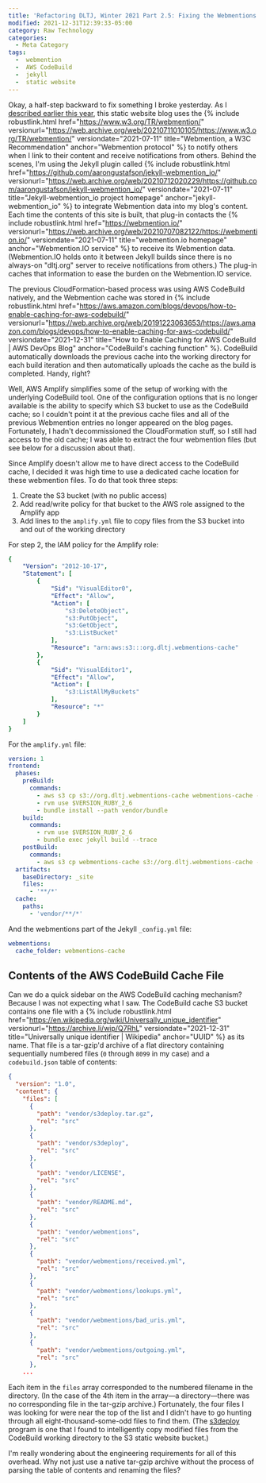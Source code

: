 ```yaml
---
title: 'Refactoring DLTJ, Winter 2021 Part 2.5: Fixing the Webmentions Cache'
modified: 2021-12-31T12:39:33-05:00
category: Raw Technology
categories:
  - Meta Category
tags:
  -  webmention
  -  AWS CodeBuild
  -  jekyll
  -  static website
---
```

Okay, a half-step backward to fix something I broke yesterday. 
As I [described earlier this year](https://dltj.org/article/dltj-with-webmention/), this static website blog uses the {% include robustlink.html href="https://www.w3.org/TR/webmention/" versionurl="https://web.archive.org/web/20210711010105/https://www.w3.org/TR/webmention/" versiondate="2021-07-11" title="Webmention, a W3C Recommendation" anchor="Webmention protocol" %} to notify others when I link to their content and receive notifications from others. 
Behind the scenes, I'm using the Jekyll plugin called {% include robustlink.html href="https://github.com/aarongustafson/jekyll-webmention_io/" versionurl="https://web.archive.org/web/20210712020229/https://github.com/aarongustafson/jekyll-webmention_io/" versiondate="2021-07-11" title="Jekyll-webmention_io project homepage" anchor="jekyll-webmention_io" %} to integrate Webmention data into my blog's content. 
Each time the contents of this site is built, that plug-in contacts the {% include robustlink.html href="https://webmention.io/" versionurl="https://web.archive.org/web/20210707082122/https://webmention.io/" versiondate="2021-07-11" title="webmention.io homepage" anchor="Webmention.IO service" %} to receive its Webmention data. 
(Webmention.IO holds onto it between Jekyll builds since there is no always-on "dltj.org" server to receive notifications from others.) 
The plug-in caches that information to ease the burden on the Webmention.IO service.

The previous CloudFormation-based process was using AWS CodeBuild natively, and the Webmention cache was stored in {% include robustlink.html href="https://aws.amazon.com/blogs/devops/how-to-enable-caching-for-aws-codebuild/" versionurl="https://web.archive.org/web/20191223063653/https://aws.amazon.com/blogs/devops/how-to-enable-caching-for-aws-codebuild/" versiondate="2021-12-31" title="How to Enable Caching for AWS CodeBuild | AWS DevOps Blog" anchor="CodeBuild's caching function" %}.
CodeBuild automatically downloads the previous cache into the working directory for each build iteration and then automatically uploads the cache as the build is completed. 
Handy, right?

Well, AWS Amplify simplifies some of the setup of working with the underlying CodeBuild tool. 
One of the configuration options that is no longer available is the ability to specify which S3 bucket to use as the CodeBuild cache; so I couldn't point it at the previous cache files and all of the previous Webmention entries no longer appeared on the blog pages. 
Fortunately, I hadn't decommissioned the CloudFormation stuff, so I still had access to the old cache; I was able to extract the four webmention files (but see below for a discussion about that).

Since Amplify doesn't allow me to have direct access to the CodeBuild cache, I decided it was high time to use a dedicated cache location for these webmention files. 
To do that took three steps:
1. Create the S3 bucket (with no public access)
2. Add read/write policy for that bucket to the AWS role assigned to the Amplify app
3. Add lines to the `amplify.yml` file to copy files from the S3 bucket into and out of the working directory

For step 2, the IAM policy for the Amplify role:
```yaml
{
    "Version": "2012-10-17",
    "Statement": [
        {
            "Sid": "VisualEditor0",
            "Effect": "Allow",
            "Action": [
                "s3:DeleteObject",
                "s3:PutObject",
                "s3:GetObject",
                "s3:ListBucket"
            ],
            "Resource": "arn:aws:s3:::org.dltj.webmentions-cache"
        },
        {
            "Sid": "VisualEditor1",
            "Effect": "Allow",
            "Action": [
                "s3:ListAllMyBuckets"
            ],
            "Resource": "*"
        }
    ]
}
```

For the `amplify.yml` file:

```yaml
version: 1
frontend:
  phases:
    preBuild:
      commands:
        - aws s3 cp s3://org.dltj.webmentions-cache webmentions-cache --recursive
        - rvm use $VERSION_RUBY_2_6
        - bundle install --path vendor/bundle
    build:
      commands:
        - rvm use $VERSION_RUBY_2_6
        - bundle exec jekyll build --trace
    postBuild:
      commands:
        - aws s3 cp webmentions-cache s3://org.dltj.webmentions-cache --recursive
  artifacts:
    baseDirectory: _site
    files:
      - '**/*'
  cache:
    paths:
      - 'vendor/**/*'
```

And the webmentions part of the Jekyll `_config.yml` file:

```yaml
webmentions:
  cache_folder: webmentions-cache
```

## Contents of the AWS CodeBuild Cache File
Can we do a quick sidebar on the AWS CodeBuild caching mechanism? 
Because I was not expecting what I saw.
The CodeBuild cache S3 bucket contains one file with a {% include robustlink.html href="https://en.wikipedia.org/wiki/Universally_unique_identifier" versionurl="https://archive.li/wip/Q7RhL" versiondate="2021-12-31" title="Universally unique identifier | Wikipedia" anchor="UUID" %} as its name. 
That file is a tar-gzip'd archive of a flat directory containing sequentially numbered files (`0` through `8099` in my case) and a `codebuild.json` table of contents:

```json
{
  "version": "1.0",
  "content": {
    "files": [
      {
        "path": "vendor/s3deploy.tar.gz",
        "rel": "src"
      },
      {
        "path": "vendor/s3deploy",
        "rel": "src"
      },
      {
        "path": "vendor/LICENSE",
        "rel": "src"
      },
      {
        "path": "vendor/README.md",
        "rel": "src"
      },
      {
        "path": "vendor/webmentions",
        "rel": "src"
      },
      {
        "path": "vendor/webmentions/received.yml",
        "rel": "src"
      },
      {
        "path": "vendor/webmentions/lookups.yml",
        "rel": "src"
      },
      {
        "path": "vendor/webmentions/bad_uris.yml",
        "rel": "src"
      },
      {
        "path": "vendor/webmentions/outgoing.yml",
        "rel": "src"
      },
    ...
```

Each item in the `files` array corresponded to the numbered filename in the directory. 
(In the case of the 4th item in the array—a directory—there was no corresponding file in the tar-gzip archive.) 
Fortunately, the four files I was looking for were near the top of the list and I didn't have to go hunting through all eight-thousand-some-odd files to find them.
(The [s3deploy](https://github.com/dltj/s3deploy) program is one that I found to intelligently copy modified files from the CodeBuild working directory to the S3 static website bucket.)

I'm really wondering about the engineering requirements for all of this overhead. 
Why not just use a native tar-gzip archive without the process of parsing the table of contents and renaming the files?